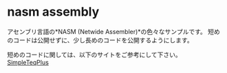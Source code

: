 # nasm assembly
アセンブリ言語の*NASM (Netwide Assembler)*の色々なサンプルです。
短めのコードは公開せずに、少し長めのコードを公開するようにします。
  
短めのコードに関しては、以下のサイトをご参考にして下さい。
[SimpleTeqPlus](http://simple-teq.net/)
